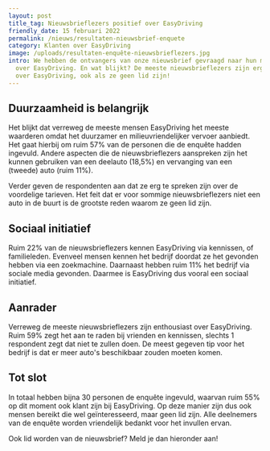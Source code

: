 ```yaml
---
layout: post
title_tag: Nieuwsbrieflezers positief over EasyDriving
friendly_date: 15 februari 2022
permalink: /nieuws/resultaten-nieuwsbrief-enquete
category: Klanten over EasyDriving
image: /uploads/resultaten-enquête-nieuwsbrieflezers.jpg
intro: We hebben de ontvangers van onze nieuwsbrief gevraagd naar hun mening
  over EasyDriving. En wat blijkt? De meeste nieuwsbrieflezers zijn erg positief
  over EasyDriving, ook als ze geen lid zijn!
---
```

## Duurzaamheid is belangrijk

Het blijkt dat verreweg de meeste mensen EasyDriving het meeste waarderen omdat het duurzamer en milieuvriendelijker vervoer aanbiedt. Het gaat hierbij om ruim 57% van de personen die de enquête hadden ingevuld. Andere aspecten die de nieuwsbrieflezers aanspreken zijn het kunnen gebruiken van een deelauto (18,5%) en vervanging van een (tweede) auto (ruim 11%).

Verder geven de respondenten aan dat ze erg te spreken zijn over de voordelige tarieven. Het feit dat er voor sommige nieuwsbrieflezers niet een auto in de buurt is de grootste reden waarom ze geen lid zijn.

## Sociaal initiatief

Ruim 22% van de nieuwsbrieflezers kennen EasyDriving via kennissen, of familieleden. Evenveel mensen kennen het bedrijf doordat ze het gevonden hebben via een zoekmachine. Daarnaast hebben ruim 11% het bedrijf via sociale media gevonden. Daarmee is EasyDriving dus vooral een sociaal initiatief.

## Aanrader

Verreweg de meeste nieuwsbrieflezers zijn enthousiast over EasyDriving. Ruim 59% zegt het aan te raden bij vrienden en kennissen, slechts 1 respondent zegt dat niet te zullen doen. De meest gegeven tip voor het bedrijf is dat er meer auto's beschikbaar zouden moeten komen.

## Tot slot

In totaal hebben bijna 30 personen de enquête ingevuld, waarvan ruim 55% op dit moment ook klant zijn bij EasyDriving. Op deze manier zijn dus ook mensen bereikt die wel geïnteresseerd, maar geen lid zijn. Alle deelnemers van de enquête worden vriendelijk bedankt voor het invullen ervan.

Ook lid worden van de nieuwsbrief? Meld je dan hieronder aan!